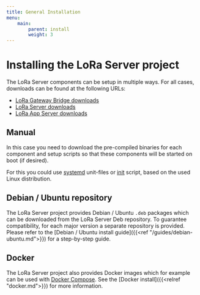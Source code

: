 ```yaml
---
title: General Installation
menu:
    main:
        parent: install
        weight: 3
---
```


# Installing the LoRa Server project

The LoRa Server components can be setup in multiple ways. For all cases,
downloads can be found at the following URLs:

* [LoRa Gateway Bridge downloads](/lora-gateway-bridge/overview/downloads/)
* [LoRa Server downloads](/loraserver/overview/downloads/)
* [LoRa App Server downloads](/lora-app-server/overview/downloads/)

## Manual

In this case you need to download the pre-compiled binaries for each
component and setup scripts so that these components will be started on
boot (if desired).

For this you could use [systemd](https://en.wikipedia.org/wiki/Systemd)
unit-files or [init](https://en.wikipedia.org/wiki/Init) script, based
on the used Linux distribution.

## Debian / Ubuntu repository

The LoRa Server project provides Debian / Ubuntu `.deb` packages which
can be downloaded from the LoRa Server Deb repository. To guarantee
compatibility, for each major version a separate repository is provided.
Please refer to the [Debian / Ubuntu install guide]({{<ref "/guides/debian-ubuntu.md">}})
for a step-by-step guide.

## Docker

The LoRa Server project also provides Docker images which for example can be used with
[Docker Compose](https://docs.docker.com/compose/). See the
[Docker install]({{<relref "docker.md">}}) for more information.
